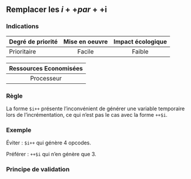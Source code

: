 ## Remplacer les $i++ par ++$i
### Indications
| Degré de priorité |      Mise en oeuvre       |  Impact écologique    | 
|-------------------|:-------------------------:|:---------------------:|
|  Prioritaire      |   Facile                  |   Faible              | 


|Ressources Economisées                                      |
|:----------------------------------------------------------:|
| Processeur   |

### Règle
La forme `$i++` présente l’inconvénient de générer une variable temporaire lors de l’incrémentation, ce qui n’est pas le cas avec la forme
`++$i`.

### Exemple
Éviter :
`$i++`
qui génère 4 opcodes.

Préférer :
`++$i`
qui n’en génère que 3.


### Principe de validation

